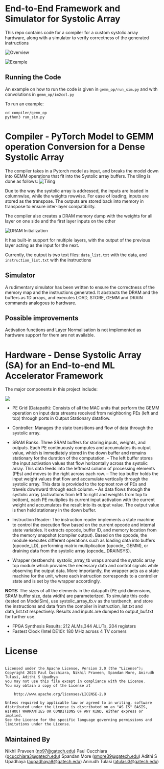 # End-to-End Framework and Simulator for Systolic Array
This repo contains code for a compiler for a custom systolic array hardware, along with a simulator to verify correctness of the generated instructions

![Overview](img/HML_Complier_flowchart.drawio.png)

![Example](img/Figure_1.png)

## Running the Code
An example on how to run the code is given in `gemm_op/run_sim.py` and with convolutions in `gemm_op/im2col.py`

To run an example:
```
cd compiler/gemm_op
python3 run_sim.py
```



# Compiler - PyTorch Model to GEMM operation Conversion for a Dense Systolic Array
The compiler takes in a Pytorch model as input, and breaks the model down into 
GEMM operations that fit into the Systolic array buffers. The tiling is done as follows:
![Tiling](img/HML_Project_tiling_new.png)

Due to the way the systolic array is addressed, the inputs are loaded in columnwise, while the weights rowwise. For ease of loading, inputs are stored as the transpose. The outputs are stored back into memory in transpose to ensure inter-layer compatibility.

The compiler also creates a DRAM memory dump with the weights for all layer on one side and the first layer inputs on the other 

![DRAM Initialization](img/HML_memory_addressing.drawio.png)

It has built-in support for multiple layers, with the output of the previous layer acting as the input for the next. 

Currently, the output is two text files: `data_list.txt` with the data, and `instruction_list.txt` with the instructions

## Simulator
A rudimentary simulator has been written to ensure the correctness of the memory map and the instructions generated. It abstracts the DRAM and the buffers as 1D arrays, and executes LOAD, STORE, GEMM and DRAIN commands analogous to hardware. 

## Possible improvements
Activation functions and Layer Normalisation is not implemented as hardware support for them are not available.

# Hardware -  Dense Systolic Array (SA) for an End-to-end ML Accelerator Framework
The major components in this project include:

<img title="System architecture" alt=" " src="img/hardware backend.png">

*  PE Grid (Datapath): Consists of all the MAC units that perform the GEMM operation on input data streams received from neighboring PEs (left and top) through ports in Output Stationary dataflow. 

* Controller: Manages the state transitions and flow of data through the systolic array.

* SRAM Banks: Three SRAM buffers for storing inputs,
weights, and outputs. Each PE continuously computes
and accumulates its output value, which is immediately
stored in the down buffer and remains stationary
for the duration of the computation.
    – The left buffer stores the input activation values
that flow horizontally across the systolic array.
This data feeds into the leftmost column of processing
elements (PEs) and moves to the right across
each row.
    – The top buffer holds the input weight values that
flow and accumulate vertically through the systolic
array. This data is provided to the topmost
row of PEs and travels downward through each
column.
    – As data flows through the systolic array (activations
from left to right and weights from top to
bottom), each PE multiplies its current input activation
with the current weight and accumulates
the result into its output value. The output value
is then held stationary in the down buffer.

* Instruction Reader: The instruction reader implements
a state machine to control the execution flow based
on the current opcode and internal state variables. It extracts
opcode, buffer ID, and memory location from the memory
snapshot (compiler output). Based on the opcode, the module
executes different operations such as loading data into
buffers (opcode_LD), performing matrix multiplication (opcode_
GEMM), or draining data from the systolic array (opcode_
DRAINSYS). 

* Wrapper (testbench): systolic_array_tb wraps around the systolic array
top module which provides the necessary data
and control signals while observing the output data.
More importantly, the wrapper acts as a state machine
for the unit, where each instruction corresponds to a
controller state and is set by the wrapper accordingly.

**NOTE:** The sizes of all the elements in the datapath (PE grid dimensions, SRAM buffer size, data width) are parameterized.
To simulate this code (tested on ModelSim), use systolic_array_tb.v as the testbench, and store the instructions and data from the compiler in instruction_list.txt and data_list.txt respectively. Results and inputs are dumped to output_buf.txt for further use. 

* FPGA Synthesis Results: 212 ALMs,344 ALUTs, 204
registers
* Fastest Clock (Intel DE10): 180 MHz across 4 TV corners

# License

```

Licensed under the Apache License, Version 2.0 (the "License");
Copyright 2023 Paul Cucchiara, Nikhil Praveen, Spandan More, Anirudh Tulasi, Adithi S Upadhya
you may not use this file except in compliance with the License.
You may obtain a copy of the License at

    http://www.apache.org/licenses/LICENSE-2.0

Unless required by applicable law or agreed to in writing, software
distributed under the License is distributed on an "AS IS" BASIS,
WITHOUT WARRANTIES OR CONDITIONS OF ANY KIND, either express or implied.
See the License for the specific language governing permissions and
limitations under the License.
```

## Maintained By
Nikhil Praveen (np97@gatech.edu)
Paul Cucchiara (pcucchiara3@gatech.edu)
Spandan More (smore39@gatech.edu)
Adithi S Upadhaya (aupadhaya8@gatech.edu)
Anirudh Tulasi (atulasi3@gatech.edu)
